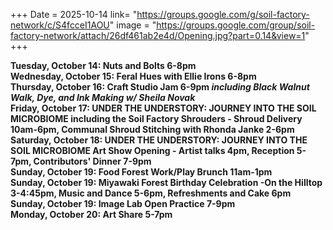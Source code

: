 +++
Date = 2025-10-14
link= "https://groups.google.com/g/soil-factory-network/c/S4fcceI1AOU"
image = "https://groups.google.com/group/soil-factory-network/attach/26df461ab2e4d/Opening.jpg?part=0.14&view=1"
+++

**Tuesday, October 14: Nuts and Bolts 6-8pm**  
**Wednesday, October 15: Feral Hues with Ellie Irons 6-8pm**  
**Thursday, October 16: Craft Studio Jam 6-9pm *including Black Walnut Walk, Dye, and Ink Making w/ Sheila Novak***  
**Friday, October 17: UNDER THE UNDERSTORY: JOURNEY INTO THE SOIL MICROBIOME including the Soil Factory Shrouders - Shroud Delivery 10am-6pm, Communal Shroud Stitching with Rhonda Janke 2-6pm**  
**Saturday, October 18: UNDER THE UNDERSTORY: JOURNEY INTO THE SOIL MICROBIOME Art Show Opening - Artist talks 4pm, Reception 5-7pm, Contributors' Dinner 7-9pm**  
**Sunday, October 19: Food Forest Work/Play Brunch 11am-1pm**  
**Sunday, October 19: Miyawaki Forest Birthday Celebration -On the Hilltop 3-4:45pm, Music and Dance 5-6pm, Refreshments and Cake 6pm**  
**Sunday, October 19: Image Lab Open Practice 7-9pm**  
**Monday, October 20: Art Share 5-7pm**  

<!--more--\> 
